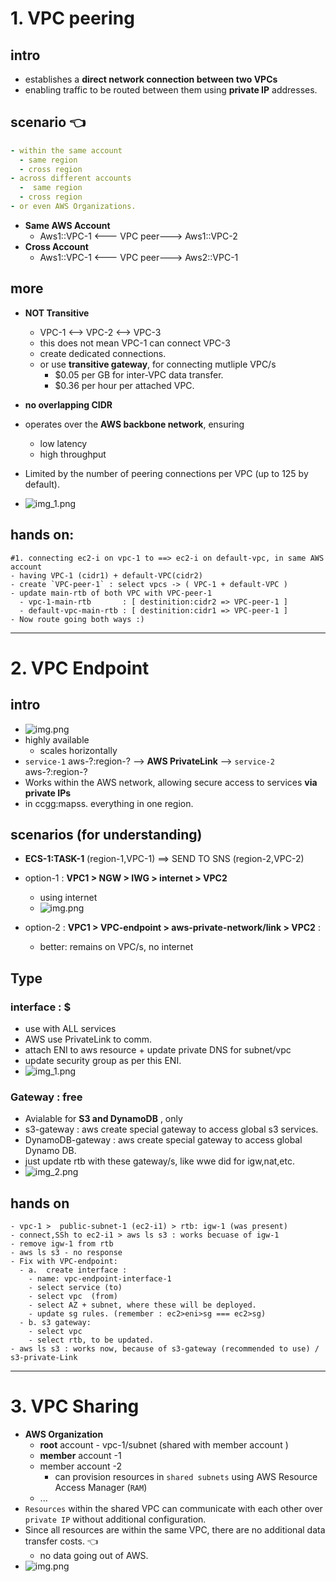 # 1. VPC peering
## intro
- establishes a **direct network connection between two VPCs**
- enabling traffic to be routed between them using **private IP** addresses.


##  scenario :point_left:
```yaml
- within the same account 
  - same region
  - cross region
- across different accounts
  -  same region
  - cross region
- or even AWS Organizations.
```
- **Same AWS Account**
  - Aws1::VPC-1  <--- VPC peer---> Aws1::VPC-2
- **Cross Account**
  - Aws1::VPC-1  <--- VPC peer---> Aws2::VPC-1
  
## more    
- **NOT Transitive** 
  - VPC-1  <--> VPC-2 <--> VPC-3 
  - this does not mean VPC-1 can connect VPC-3
  - create dedicated connections.
  - or use **transitive gateway**, for connecting mutliple VPC/s
    - $0.05 per GB for inter-VPC data transfer.
    - $0.36 per hour per attached VPC.
 
- **no overlapping CIDR**
- operates over the **AWS backbone network**, ensuring
  - low latency 
  - high throughput

- Limited by the number of peering connections per VPC (up to 125 by default).
- ![img_1.png](../99_img/vpc-1/v2/img_1.png)

## hands on: 
```
#1. connecting ec2-i on vpc-1 to ==> ec2-i on default-vpc, in same AWS account
- having VPC-1 (cidr1) + default-VPC(cidr2) 
- create `VPC-peer-1` : select vpcs -> ( VPC-1 + default-VPC )
- update main-rtb of both VPC with VPC-peer-1
  - vpc-1-main-rtb       : [ destinition:cidr2 => VPC-peer-1 ]
  - default-vpc-main-rtb : [ destinition:cidr1 => VPC-peer-1 ]
- Now route going both ways :) 
```

---
# 2. VPC Endpoint 
## intro
- ![img.png](../99_img/vpc-1/v2/img.png)
- highly available
  - scales horizontally
- `service-1` aws-?:region-? --> **AWS PrivateLink** -->  `service-2` aws-?:region-?
- Works within the AWS network, allowing secure access to services **via private IPs**
- in ccgg:mapss. everything in one region.

## scenarios (for understanding)
- **ECS-1:TASK-1** (region-1,VPC-1) ==> SEND TO SNS (region-2,VPC-2)
- option-1 : **VPC1 > NGW > IWG > internet > VPC2**
  - using internet
  - ![img.png](../99_img/vpc-3/img.png)
    
- option-2 : **VPC1 > VPC-endpoint > aws-private-network/link > VPC2** : 
  - better: remains on VPC/s, no internet

## Type
### interface : $
- use with ALL services
- AWS use PrivateLink to comm.
- attach ENI to aws resource + update private DNS for subnet/vpc
- update security group as per this ENI.
- ![img_1.png](../99_img/vpc-3/img_1.png)

### Gateway : free
-  Avialable for  **S3 and DynamoDB** , only 
- s3-gateway : aws create special gateway to access global s3 services.
- DynamoDB-gateway :  aws create special gateway to access global Dynamo DB.
- just update rtb with these gateway/s, like wwe did for igw,nat,etc.
- ![img_2.png](../99_img/vpc-3/img_2.png)

## hands on
```
- vpc-1 >  public-subnet-1 (ec2-i1) > rtb: igw-1 (was present)
- connect,SSh to ec2-i1 > aws ls s3 : works becuase of igw-1
- remove igw-1 from rtb
- aws ls s3 - no response
- Fix with VPC-endpoint:
  - a.  create interface : 
    - name: vpc-endpoint-interface-1
    - select service (to)
    - select vpc  (from)
    - select AZ + subnet, where these will be deployed.
    - update sg rules. (remember : ec2>eni>sg === ec2>sg)
  - b. s3 gateway:
    - select vpc
    - select rtb, to be updated.
- aws ls s3 : works now, because of s3-gateway (recommended to use) / s3-private-Link
```
---
# 3. VPC Sharing
- **AWS Organization**
  - **root** account - vpc-1/subnet (shared with member account )
  - **member** account -1
  - member account -2
    - can provision resources in `shared subnets` using AWS Resource Access Manager (`RAM`)
  - ...
- `Resources` within the shared VPC can communicate with each other over `private IP` without additional configuration.
- Since all resources are within the same VPC, there are no additional data transfer costs. :point_left:
  - no data going out of AWS.
- ![img.png](../99_img/vpc-1/SharedserviceVPC.png)


  
